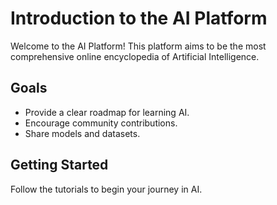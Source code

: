 # Introduction to the AI Platform

Welcome to the AI Platform! This platform aims to be the most comprehensive online encyclopedia of Artificial Intelligence.

## Goals

- Provide a clear roadmap for learning AI.
- Encourage community contributions.
- Share models and datasets.

## Getting Started

Follow the tutorials to begin your journey in AI.

